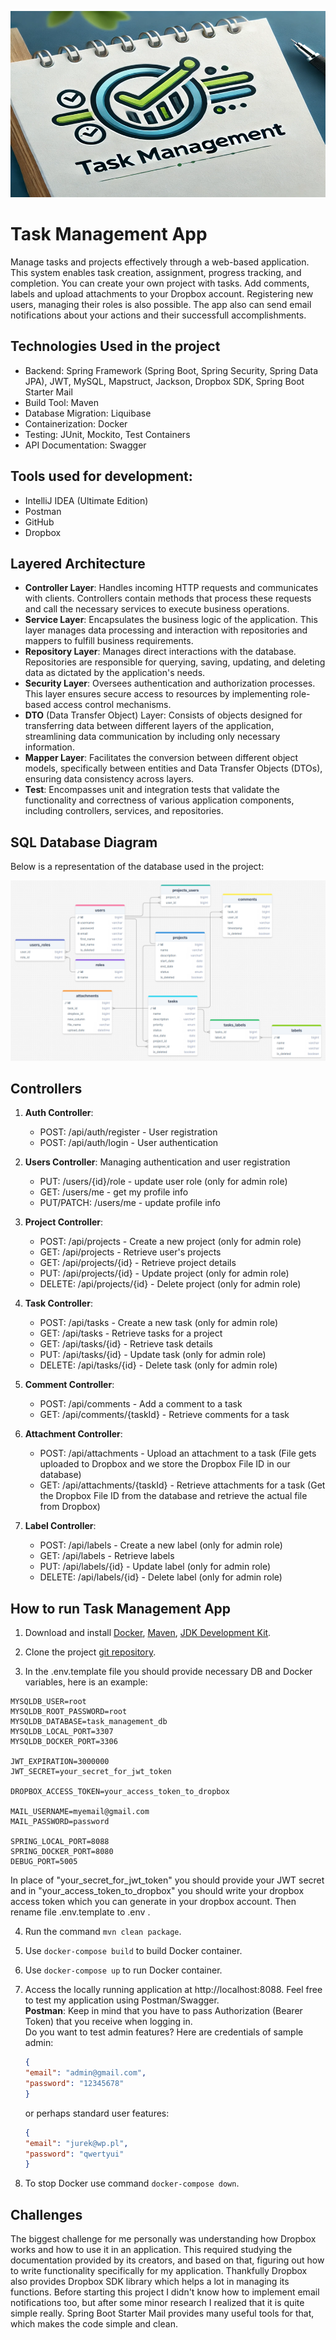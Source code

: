 ![logo_new.png](logo_new.png)
# Task Management App

Manage tasks and projects effectively through a web-based application. This system enables task creation, assignment, progress tracking, and completion.
You can create your own project with tasks. Add comments, labels and upload attachments to your Dropbox account.
Registering new users, managing their roles is also possible. The app also can send email notifications about your actions and their successfull accomplishments.

## Technologies Used in the project
- Backend: Spring Framework (Spring Boot, Spring Security, Spring Data JPA), JWT, MySQL, Mapstruct, Jackson, Dropbox SDK, Spring Boot Starter Mail
- Build Tool: Maven
- Database Migration: Liquibase
- Containerization: Docker
- Testing: JUnit, Mockito, Test Containers
- API Documentation: Swagger

## Tools used for development:
- IntelliJ IDEA (Ultimate Edition)
- Postman
- GitHub
- Dropbox

## Layered Architecture
- **Controller Layer**: Handles incoming HTTP requests and communicates with clients. Controllers contain methods that process these requests and call the necessary services to execute business operations.
- **Service Layer**: Encapsulates the business logic of the application. This layer manages data processing and interaction with repositories and mappers to fulfill business requirements.
- **Repository Layer**: Manages direct interactions with the database. Repositories are responsible for querying, saving, updating, and deleting data as dictated by the application's needs.
- **Security Layer**: Oversees authentication and authorization processes. This layer ensures secure access to resources by implementing role-based access control mechanisms.
- **DTO** (Data Transfer Object) Layer: Consists of objects designed for transferring data between different layers of the application, streamlining data communication by including only necessary information.
- **Mapper Layer**: Facilitates the conversion between different object models, specifically between entities and Data Transfer Objects (DTOs), ensuring data consistency across layers.
- **Test**: Encompasses unit and integration tests that validate the functionality and correctness of various application components, including controllers, services, and repositories.

## SQL Database Diagram
Below is a representation of the database used in the project:

![task-management-db-diagram.png](task-management-db-diagram.png)

## Controllers

1. **Auth Controller**:
    - POST: /api/auth/register - User registration
    - POST: /api/auth/login - User authentication

2. **Users Controller**: Managing authentication and user registration
    - PUT: /users/{id}/role - update user role (only for admin role)
    - GET: /users/me - get my profile info
    - PUT/PATCH: /users/me - update profile info

3. **Project Controller**:
    - POST: /api/projects - Create a new project  (only for admin role)
    - GET: /api/projects - Retrieve user's projects
    - GET: /api/projects/{id} - Retrieve project details
    - PUT: /api/projects/{id} - Update project (only for admin role)
    - DELETE: /api/projects/{id} - Delete project (only for admin role)

4. **Task Controller**:
    - POST: /api/tasks - Create a new task (only for admin role)
    - GET: /api/tasks - Retrieve tasks for a project
    - GET: /api/tasks/{id} - Retrieve task details
    - PUT: /api/tasks/{id} - Update task (only for admin role)
    - DELETE: /api/tasks/{id} - Delete task (only for admin role)

5. **Comment Controller**:
    - POST: /api/comments - Add a comment to a task
    - GET: /api/comments/{taskId} - Retrieve comments for a task

6. **Attachment Controller**:
    - POST: /api/attachments - Upload an attachment to a task (File gets uploaded to Dropbox and we store the Dropbox File ID in our database)
    - GET: /api/attachments/{taskId} - Retrieve attachments for a task (Get the Dropbox File ID from the database and retrieve the actual file from Dropbox)

7. **Label Controller**:
    - POST: /api/labels - Create a new label (only for admin role)
    - GET: /api/labels - Retrieve labels
    - PUT: /api/labels/{id} - Update label (only for admin role)
    - DELETE: /api/labels/{id} - Delete label (only for admin role)

## How to run Task Management App
1. Download and install [Docker](https://www.docker.com/products/docker-desktop/), [Maven](https://maven.apache.org/download.cgi), [JDK Development Kit](https://www.oracle.com/pl/java/technologies/downloads/).

2. Clone the project [git repository](https://github.com/QbaSekowski/task-management-app.git).

3. In the .env.template file you should provide necessary DB and Docker variables, here is an example:
```mysql
MYSQLDB_USER=root
MYSQLDB_ROOT_PASSWORD=root
MYSQLDB_DATABASE=task_management_db
MYSQLDB_LOCAL_PORT=3307
MYSQLDB_DOCKER_PORT=3306

JWT_EXPIRATION=3000000
JWT_SECRET=your_secret_for_jwt_token

DROPBOX_ACCESS_TOKEN=your_access_token_to_dropbox

MAIL_USERNAME=myemail@gmail.com
MAIL_PASSWORD=password

SPRING_LOCAL_PORT=8088
SPRING_DOCKER_PORT=8080
DEBUG_PORT=5005
```
In place of "your_secret_for_jwt_token" you should provide your JWT secret and in "your_access_token_to_dropbox" you should write your dropbox access token which you can generate in your dropbox account. 
Then rename file .env.template to .env .

4. Run the command `mvn clean package`.

5. Use `docker-compose build` to build Docker container.

6. Use `docker-compose up` to run Docker container.

7. Access the locally running application at http://localhost:8088.
   Feel free to test my application using Postman/Swagger.  
   **Postman**: Keep in mind that you have to pass Authorization (Bearer Token) that you receive when logging in.  
   Do you want to test admin features? Here are credentials of sample admin:
   ```json
   {
   "email": "admin@gmail.com",
   "password": "12345678"
   }
   ```
   or perhaps standard user features:
   ```json
   {
   "email": "jurek@wp.pl",
   "password": "qwertyui"
   }
   ```
   
8. To stop Docker use command `docker-compose down`.

## Challenges
The biggest challenge for me personally was understanding how Dropbox works and how to use it in an application. This required studying the documentation provided by its creators, and based on that, figuring out how to write functionality specifically for my application.
Thankfully Dropbox also provides Dropbox SDK library which helps a lot in managing its functions.
Before starting this project I didn't know how to implement email notifications too, but after some minor research I realized that it is quite simple really. Spring Boot Starter Mail provides many useful tools for that, which makes the code simple and clean. 